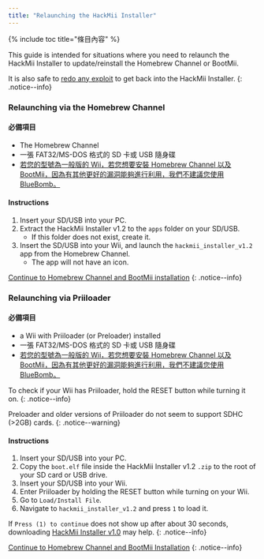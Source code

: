 ```yaml
---
title: "Relaunching the HackMii Installer"
---
```


{% include toc title="條目內容" %}

This guide is intended for situations where you need to relaunch the HackMii Installer to update/reinstall the Homebrew Channel or BootMii.

It is also safe to [redo any exploit](get-started) to get back into the HackMii Installer.
{: .notice--info}

### Relaunching via the Homebrew Channel

#### 必備項目

* The Homebrew Channel
* 一張 FAT32/MS-DOS 格式的 SD 卡或 USB 隨身碟
* [若您的型號為一般版的 Wii，若您想要安裝 Homebrew Channel 以及 BootMii，因為有其他更好的漏洞能夠進行利用，我們不建議您使用 BlueBomb。](https://bootmii.org/download/)

#### Instructions

1. Insert your SD/USB into your PC.
1. Extract the HackMii Installer v1.2 to the `apps` folder on your SD/USB.
    + If this folder does not exist, create it.
1. Insert the SD/USB into your Wii, and launch the `hackmii_installer_v1.2` app from the Homebrew Channel.
    + The app will not have an icon.

[Continue to Homebrew Channel and BootMii installation](hbc)
{: .notice--info}

### Relaunching via Priiloader

#### 必備項目
* a Wii with Priiloader (or Preloader) installed
* 一張 FAT32/MS-DOS 格式的 SD 卡或 USB 隨身碟
* [若您的型號為一般版的 Wii，若您想要安裝 Homebrew Channel 以及 BootMii，因為有其他更好的漏洞能夠進行利用，我們不建議您使用 BlueBomb。](https://bootmii.org/download/)

To check if your Wii has Priiloader, hold the RESET button while turning it on.
{: .notice--info}

Preloader and older versions of Priiloader do not seem to support SDHC (>2GB) cards.
{: .notice--warning}

#### Instructions

1. Insert your SD/USB into your PC.
1. Copy the `boot.elf` file inside the HackMii Installer v1.2 `.zip` to the root of your SD card or USB drive.
1. Insert your SD/USB into your Wii.
1. Enter Priiloader by holding the RESET button while turning on your Wii.
1. Go to `Load/Install File`.
1. Navigate to `hackmii_installer_v1.2` and press `1` to load it.

If `Press (1) to continue` does not show up after about 30 seconds, downloading [HackMii Installer v1.0](https://bootmii.org/download/) may help.
{: .notice--info}

[Continue to Homebrew Channel and BootMii Installation](hbc)
{: .notice--info}
